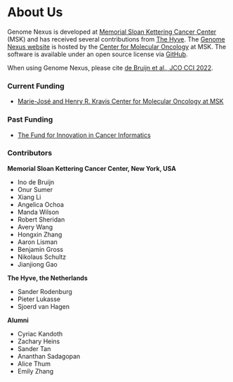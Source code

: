 # About Us
Genome Nexus is developed at [Memorial Sloan Kettering Cancer Center](http://www.mskcc.org/) (MSK) and has received several contributions from [The Hyve](http://thehyve.nl/). The [Genome Nexus website](https://www.genomenexus.org/) is hosted by the [Center for Molecular Oncology](http://www.mskcc.org/research/molecular-oncology) at MSK. The software is available under an open source license via [GitHub](https://github.com/genome-nexus). 

When using Genome Nexus, please cite [de Bruijn et al., JCO CCI 2022](https://ascopubs.org/doi/abs/10.1200/CCI.21.00144).

### Current Funding
*   [Marie-José and Henry R. Kravis Center for Molecular Oncology at MSK](http://www.mskcc.org/research/molecular-oncology)

### Past Funding
*   [The Fund for Innovation in Cancer Informatics](https://www.the-ici-fund.org/)

### Contributors

**Memorial Sloan Kettering  Cancer Center, New York, USA**

*   Ino de Bruijn
*   Onur Sumer
*   Xiang Li
*   Angelica Ochoa
*   Manda Wilson
*   Robert Sheridan
*   Avery Wang
*   Hongxin Zhang
*   Aaron Lisman
*   Benjamin Gross
*   Nikolaus Schultz
*   Jianjiong Gao

**The Hyve, the Netherlands**

*   Sander Rodenburg
*   Pieter Lukasse
*   Sjoerd van Hagen

**Alumni**

*   Cyriac Kandoth
*   Zachary Heins
*   Sander Tan
*   Ananthan Sadagopan
*   Alice Thum
*   Emily Zhang
